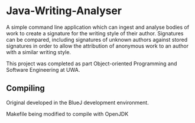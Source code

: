 # Java-Writing-Analyser
A simple command line application which can ingest and analyse bodies of work to create a signature for the writing style of their author. Signatures can be compared, including signatures of unknown authors against stored signatures in order to allow the attribution of anonymous work to an author with a similar writing style.

This project was completed as part Object-oriented Programming and Software Engineering at UWA.

Compiling
---------
Original developed in the BlueJ development environment.

Makefile being modified to compile with OpenJDK

